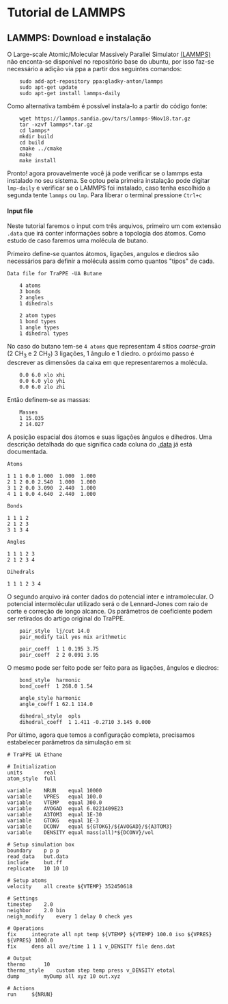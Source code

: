 # Tutorial de LAMMPS

## LAMMPS: Download e instalação

O Large-scale Atomic/Molecular Massively Parallel Simulator [(LAMMPS)](https://lammps.sandia.gov/) não enconta-se disponível no
repositório base do ubuntu, por isso faz-se necessário a adição via ppa a partir dos seguintes comandos:

```
    sudo add-apt-repository ppa:gladky-anton/lammps
    sudo apt-get update
    sudo apt-get install lammps-daily
```
Como alternativa também é possível instala-lo a partir do código fonte:

```
    wget https://lammps.sandia.gov/tars/lammps-9Nov18.tar.gz
    tar -xzvf lammps*.tar.gz
    cd lammps*
    mkdir build
    cd build 
    cmake ../cmake
    make
    make install
```

Pronto! agora provavelmente você já pode verificar se o lammps esta instalado no seu sistema. Se optou pela primeira instalação pode
digitar `lmp-daily` e verificar se o LAMMPS foi instalado, caso tenha escolhido a segunda tente `lammps` ou `lmp`. Para liberar o
terminal pressione `Ctrl+c`

#### Input file

Neste tutorial faremos o input com três arquivos, primeiro um com extensão `.data` que irá conter informações sobre a topologia dos
átomos. Como estudo de caso faremos uma molécula de butano.

Primeiro define-se quantos átomos, ligações, angulos e diedros são necessários para definir a molécula assim como quantos "tipos" de
cada.

```
Data file for TraPPE -UA Butane

    4 atoms
    3 bonds
    2 angles
    1 dihedrals

    2 atom types
    1 bond types
    1 angle types
    1 dihedral types

```

No caso do butano tem-se `4 atoms` que representam 4 sítios *coarse-grain* (2 CH<sub>3</sub> e 2 CH<sub>2</sub>) 3 ligações, 1 ângulo e
1 diedro. o próximo passo é descrever as dimensões da caixa em que representaremos a molécula.

```
    0.0 6.0 xlo xhi
    0.0 6.0 ylo yhi
    0.0 6.0 zlo zhi
```

Então definem-se as massas:
```
    Masses
    1 15.035
    2 14.027
```

A posição espacial dos átomos e suas ligações ângulos e dihedros. Uma descrição detalhada do que significa cada coluna do
[.data](https://lammps.sandia.gov/doc/2001/data_format.html) já está documentada.

```
Atoms

1 1 1 0.0 1.000  1.000  1.000
2 1 2 0.0 2.540  1.000  1.000
3 1 2 0.0 3.090  2.440  1.000
4 1 1 0.0 4.640  2.440  1.000

Bonds

1 1 1 2
2 1 2 3
3 1 3 4

Angles

1 1 1 2 3
2 1 2 3 4

Dihedrals

1 1 1 2 3 4
```

O segundo arquivo irá conter dados do potencial inter e intramolecular. O potencial intermolécular utilizado será o de Lennard-Jones
com raio de corte  e correção de longo alcance. Os parâmetros de coeficiente podem ser retirados do artigo original do TraPPE.

```
    pair_style  lj/cut 14.0
    pair_modify tail yes mix arithmetic

    pair_coeff  1 1 0.195 3.75
    pair_coeff  2 2 0.091 3.95
```

O mesmo pode ser feito pode ser feito para as ligações, ângulos e diedros:
```
    bond_style  harmonic
    bond_coeff  1 268.0 1.54

    angle_style harmonic
    angle_coeff 1 62.1 114.0

    dihedral_style  opls
    dihedral_coeff  1 1.411 -0.2710 3.145 0.000
```
Por último, agora que temos a configuração completa, precisamos estabelecer parâmetros da simulação em si:

```
# TraPPE UA Ethane

# Initialization
units       real
atom_style  full

variable    NRUN    equal 10000
variable    VPRES   equal 100.0
variable    VTEMP   equal 300.0
variable    AVOGAD  equal 6.0221409E23
variable    A3TOM3  equal 1E-30
variable    GTOKG   equal 1E-3
variable    DCONV   equal ${GTOKG}/${AVOGAD}/${A3TOM3}
variable    DENSITY equal mass(all)*${DCONV}/vol

# Setup simulation box
boundary    p p p
read_data   but.data
include     but.ff
replicate   10 10 10

# Setup atoms
velocity    all create ${VTEMP} 352450618

# Settings
timestep    2.0
neighbor    2.0 bin
neigh_modify    every 1 delay 0 check yes

# Operations
fix     integrate all npt temp ${VTEMP} ${VTEMP} 100.0 iso ${VPRES} ${VPRES} 1000.0
fix     dens all ave/time 1 1 1 v_DENSITY file dens.dat

# Output
thermo      10
thermo_style    custom step temp press v_DENSITY etotal
dump        myDump all xyz 10 out.xyz

# Actions
run     ${NRUN}
```

